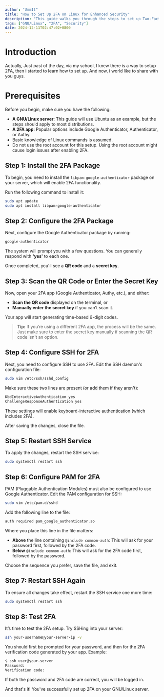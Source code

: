 ```yaml
---
author: "UmmIt"
title: "How to Set Up 2FA on Linux for Enhanced Security"
description: "This guide walks you through the steps to set up Two-Factor Authentication (2FA) on a Linux server to add an extra layer of security for your system."
tags: ["GNU/Linux", "2FA", "Security"]
date: 2024-12-11T02:47:02+0800
---
```


# Introduction

Actually, Just past of the day, via my school, I knew there is a way to setup 2FA, then i started to learn how to set up. And now, i world like to share with you guys.

# Prerequisites

Before you begin, make sure you have the following:

- **A GNU/Linux server**: This guide will use Ubuntu as an example, but the steps should apply to most distributions.
- **A 2FA app**: Popular options include Google Authenticator, Authenticator, or Authy.
- Basic knowledge of Linux commands is assumed.
- Do not use the root account for this setup. Using the root account might cause login issues after enabling 2FA.

## Step 1: Install the 2FA Package

To begin, you need to install the `libpam-google-authenticator` package on your server, which will enable 2FA functionality.

Run the following command to install it:

```bash
sudo apt update
sudo apt install libpam-google-authenticator
```

## Step 2: Configure the 2FA Package

Next, configure the Google Authenticator package by running:

```bash
google-authenticator
```

The system will prompt you with a few questions. You can generally respond with **'yes'** to each one.

Once completed, you'll see a **QR code** and a **secret key**. 

## Step 3: Scan the QR Code or Enter the Secret Key

Now, open your 2FA app (Google Authenticator, Authy, etc.), and either:

- **Scan the QR code** displayed on the terminal, or
- **Manually enter the secret key** if you can’t scan it.

Your app will start generating time-based 6-digit codes.

> **Tip:** If you’re using a different 2FA app, the process will be the same. Just make sure to enter the secret key manually if scanning the QR code isn't an option.

## Step 4: Configure SSH for 2FA

Next, you need to configure SSH to use 2FA. Edit the SSH daemon's configuration file:

```bash
sudo vim /etc/ssh/sshd_config
```

Make sure these two lines are present (or add them if they aren't):

```bash
KbdInteractiveAuthentication yes
ChallengeResponseAuthentication yes
```

These settings will enable keyboard-interactive authentication (which includes 2FA).

After saving the changes, close the file.

## Step 5: Restart SSH Service

To apply the changes, restart the SSH service:

```bash
sudo systemctl restart ssh
```

## Step 6: Configure PAM for 2FA

PAM (Pluggable Authentication Modules) must also be configured to use Google Authenticator. Edit the PAM configuration for SSH:

```bash
sudo vim /etc/pam.d/sshd
```

Add the following line to the file:

```bash
auth required pam_google_authenticator.so
```

Where you place this line in the file matters:

- **Above** the line containing `@include common-auth`: This will ask for your password first, followed by the 2FA code.
- **Below** `@include common-auth`: This will ask for the 2FA code first, followed by the password.

Choose the sequence you prefer, save the file, and exit.

## Step 7: Restart SSH Again

To ensure all changes take effect, restart the SSH service one more time:

```bash
sudo systemctl restart ssh
```

## Step 8: Test 2FA

It’s time to test the 2FA setup. Try SSHing into your server:

```bash
ssh your-username@your-server-ip -v
```

You should first be prompted for your password, and then for the 2FA verification code generated by your app. Example:

```bash
$ ssh user@your-server
Password:
Verification code:
```

If both the password and 2FA code are correct, you will be logged in.

And that's it! You've successfully set up 2FA on your GNU/Linux server.
